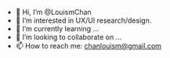 - 👋 Hi, I’m @LouismChan
- 👀 I’m interested in UX/UI research/design.
- 🌱 I’m currently learning ...
- 💞️ I’m looking to collaborate on ...
- 📫 How to reach me: chanlouism@gmail.com

<!---
LouismChan/LouismChan is a ✨ special ✨ repository because its `README.md` (this file) appears on your GitHub profile.
You can click the Preview link to take a look at your changes.
--->
